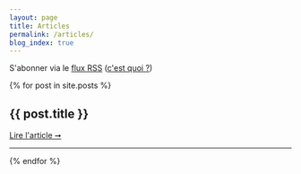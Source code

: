 ```yaml
---
layout: page
title: Articles
permalink: /articles/
blog_index: true
---
```

<aside>
  S'abonner via le <a href="{{ '/feed.xml' | relative_url }}">flux RSS</a>
  (<a href="https://flus.fr/carnet/a-quoi-servent-les-flux.html">c'est quoi ?</a>)
</aside>

{% for post in site.posts %}
<article class="blog-item">
  <h2>
    {{ post.title }}
  </h2>

  <a href="{{post.url | relative_url}}"> Lire l'article <span aria-hidden="true">➞</span></a>
</article>
<hr />
{% endfor %}
